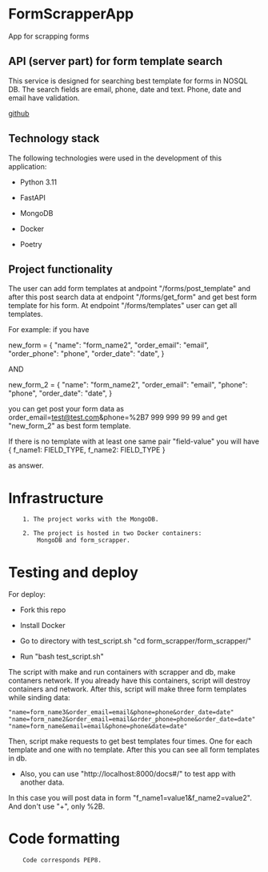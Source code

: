# FormScrapperApp
App for scrapping forms


## API (server part) for form template search

This service is designed for searching best template for forms in NOSQL DB. The search fields are email, phone, date and text. Phone, date and email have validation.


[github](https://github.com/Samiel19)

## Technology stack
The following technologies were used in the development of this application:

- Python 3.11

- FastAPI

- MongoDB

- Docker

- Poetry


## Project functionality

The user can add form templates at andpoint "/forms/post_template" and after this post search data
at endpoint "/forms/get_form" and get best form template for his form.
At endpoint "/forms/templates" user can get all templates.

For example: if you have

new_form = {
    "name": "form_name2",
    "order_email": "email",
    "order_phone": "phone",
    "order_date": "date",
}

AND

new_form_2 = {
    "name": "form_name2",
    "order_email": "email",
    "phone": "phone",
    "order_date": "date",
}

you can get post your form data as order_email=test@test.com&phone=%2B7 999 999 99 99
and get "new_form_2" as best form template.

If there is no template with at least one same pair "field-value" you will have
{
    f_name1: FIELD_TYPE,
    f_name2: FIELD_TYPE
}

as answer.


# Infrastructure

        1. The project works with the MongoDB.

        2. The project is hosted in two Docker containers:
            MongoDB and form_scrapper.


# Testing and deploy

   For deploy:

   - Fork this repo

   - Install Docker

   - Go to directory with test_script.sh "cd form_scrapper/form_scrapper/"

   - Run "bash test_script.sh"

   The script with make and run containers with scrapper and db, make contaners network.
   If you already have this containers, script will destroy containers and network.
   After this, script will make three form templates while sinding data:

    "name=form_name3&order_email=email&phone=phone&order_date=date"
    "name=form_name2&order_email=email&order_phone=phone&order_date=date"
    "name=form_name&email=email&phone=phone&date=date"

   Then, script make requests to get best templates four times. One for each template and one with no template.
   After this you can see all form templates in db.

   - Also, you can use "http://localhost:8000/docs#/" to test app with another data.

   In this case you will post data in form "f_name1=value1&f_name2=value2". And don't use "+", only %2B.


# Code formatting

        Code corresponds PEP8.
